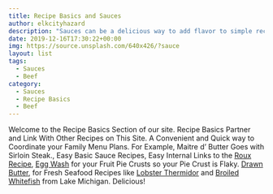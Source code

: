 ```yaml
---
title: Recipe Basics and Sauces
author: elkcityhazard
description: "Sauces can be a delicious way to add flavor to simple recipes. Learn how to make a white sauce, and find easy sauce recipes for seafood, meat, and vegetables."
date: 2019-12-16T17:30:22+00:00
img: https://source.unsplash.com/640x426/?sauce
layout: list
tags: 
  - Sauces
  - Beef
category: 
  - Sauces
  - Recipe Basics
  - Beef
---
```

Welcome to the Recipe Basics Section of our site. Recipe Basics Partner and Link With Other Recipes on This Site. A Convenient and Quick way to Coordinate your Family Menu Plans. For Example, Maitre d&#8217; Butter Goes with Sirloin Steak., Easy Basic Sauce Recipes, Easy Internal Links to the <a href="/wordpress/easy-vegetarian-dinner-recipes/how-to-make-roux/" rel="noopener noreferrer" target="_blank">Roux Recipe</a>, <a href="/wordpress/easy-vegetarian-dinner-recipes/how-to-make-an-egg-wash/" rel="noopener noreferrer" target="_blank">Egg Wash</a> for your Fruit Pie Crusts so your Pie Crust is Flaky. <a href="/wordpress/appetizers/easy-drawn-butter-clarified-butter-recipe/" rel="noopener noreferrer" target="_blank">Drawn Butter</a>, for Fresh Seafood Recipes like <a href="/wordpress/recipes-for-special-occasions-and-events/lobster-thermidor-recipe/" rel="noopener noreferrer" target="_blank">Lobster Thermidor</a> and <a href="/wordpress/chef-franks-seasoning-recipes/lake-michigan-broiled-whitefish/" rel="noopener noreferrer" target="_blank">Broiled Whitefish</a> from Lake Michigan. Delicious!

<!-- ## Sauces and Bases

  * [Barbecue Sauce][1]
  * [Homemade Gravy Recipes][2]
  * [Egg Noodles][3]
  * [Honey Teriyaki Barbecue Sauce][4]
  * [Quick Au Jus][5]
  * [Easy Drawn Butter][6]
  * [Quick Hot Mustard Sauce][7]
  * [Roux][8]
  * [Seafood Sauce][9]
  * [Spaghetti Sauce, Homemade Quick Recipe][10]
  * [Easy Teriyaki Sauce][11]
  * [Tartar Sauce][12]
  * [Maitre d&#8217; Butter][13]
  * [Quick Honey Barbecue Sauce][14]
  * [Easy Egg Wash][15]

Recipes that support other recipes on this site. Great to-go-withs, Roux and Sauce Recipes, Egg Wash and Drawn Butter, just to name a few!

 [1]: /wordpress/index.php/recipe-basics-and-sauces/homemade-barbecue-sauce/
 [2]: /wordpress/index.php/institutional-recipes-for-200/easy-side-dishes/easy-gravy-recipe/
 [3]: /wordpress/index.php/chef-franks-seasoning-recipes/quick-and-easy-egg-noodle-recipe/
 [4]: /wordpress/index.php/chef-franks-seasoning-recipes/honey-teriyaki-barbecue-sauce/
 [5]: /wordpress/index.php/recipe-basics-and-sauces/quick-au-jus/
 [6]: /wordpress/index.php/appetizers/easy-drawn-butter-clarified-butter-recipe/
 [7]: /wordpress/index.php/appetizers/hot-mustard-sauce-recipe/
 [8]: /wordpress/index.php/easy-vegetarian-dinner-recipes/how-to-make-roux/
 [9]: /wordpress/index.php/appetizers/seafood-sauce-recipe/
 [10]: /wordpress/index.php/easy-vegetarian-dinner-recipes/vegetarian-spaghetti-recipe/
 [11]: /wordpress/index.php/grilling-cookouts-and-barbecues/easy-teriyaki-sauce-recipe/
 [12]: /wordpress/index.php/chef-franks-seasoning-recipes/tartar-sauce-for-fish/
 [13]: /wordpress/index.php/grilling-cookouts-and-barbecues/maitre-d-butter/
 [14]: /wordpress/index.php/grilling-cookouts-and-barbecues/honey-barbecue-sauce-recipe/
 [15]: /wordpress/index.php/easy-vegetarian-dinner-recipes/how-to-make-an-egg-wash/ -->